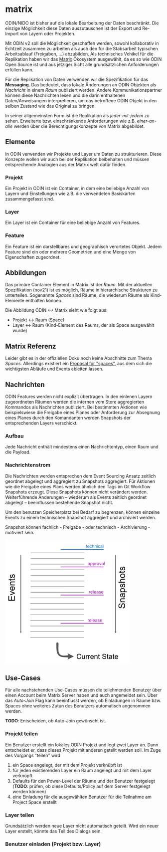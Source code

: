 # matrix

ODIN/NIDO ist bisher auf die lokale Bearbeitung der Daten beschränkt. Die einzige Möglichkeit diese Daten auszutauschen ist der Export und Re-Import von Layern oder Projekten. 

Mit ODIN v2 soll die Möglichkeit geschaffen werden, sowohl kollaborativ in Echtzeit zusammen zu arbeiten als auch den für die Stabsarbeit typischen Arbeitsablauf (Freigaben, ...) abzubilden. Als technisches Vehikel für die Replikation haben wir das [Matrix](https://matrix.org) Ökosystem ausgewählt, da es so wie ODIN Open Source ist und aus jetziger Sicht alle grundsätzlichen Anforderungen erfüllen kann.

Für die Replikation von Daten verwenden wir die Spezifikation für das __Messaging__. Das bedeutet, dass lokale Änderungen an ODIN Objekten als _Nachricht_ in einem _Raum_ publiziert werden. Andere Kommunikationspartner können diese Nachrichten lesen und die darin enthaltenen Daten/Anweisungen interpretieren, um das betroffene ODIN Objekt in den selben Zustand wie das Original zu bringen.

In seiner allgemeinsten Form ist die Replikation als _jeder-mit-jedem_ zu sehen. Erweiterte bzw. einschränkende Anforderungen wie z.B. _einer-an-alle_ werden über die Berechtigungskonzepte von Matrix abgebildet.

## Elemente

In ODIN verwenden wir Projekte und Layer um Daten zu strukturieren. Diese Konzepte wollen wir auch bei der Replikation beibehalten und müssen entsprechende Analogien aus der Matrix welt dafür finden.

### Projekt

Ein Projekt in ODIN ist ein Container, in dem eine beliebige Anzahl von Layern und Einstellungen wie z.B. die verwendeten Basiskarten zusammengefasst sind.

### Layer

Ein Layer ist ein Container für eine beliebige Anzahl von Features.

### Feature

Ein Feature ist ein darstellbares und geographisch verortetes Objekt. Jedem Feature sind ein oder mehrere Geometrien und eine Menge von Eigenschaften zugeordnet.

## Abbildungen

Das primäre Container Element in Matrix ist der _Raum_. Mit der aktuellen Spezifikation (nov21) ist es möglich, Räume in hierarchische Strukturen zu unterteilen. Sogenannte _Spaces_ sind Räume, die wiederum Räume als Kind-Elemente enthalten können.

Die Abbildung ODIN <-> Matrix sieht wie folgt aus:

  * Projekt <-> Raum (Space)
  * Layer <-> Raum (Kind-Element des Raums, der als Space ausgewählt wurde)

## Matrix Referenz

Leider gibt es in der offiziellen Doku noch keine Abschnitte zum Thema _Spaces_. Allerdings existiert ein [Proposal for "spaces"](https://github.com/matrix-org/matrix-doc/blob/old_master/proposals/1772-groups-as-rooms.md), aus dem sich die wichtigsten Abläufe und Events ableiten lassen.

## Nachrichten

ODIN Features werden nicht explizit übertragen. In den einlenen Layern zugeordneten Räumen werden die internen vom Store aggregierten Kommandos als Nachrichten publiziert. Bei bestimmten Aktionen wie beispielswiese die Freigabe eines Planes oder Anforderung zur Absegnung eines Planes durch den Komandanten werden Snapshots der entsprechenden Layers verschickt. 

### Aufbau 

Jede Nachricht enthält mindestens einen Nachrichtentyp, einen Raum und die Payload.

### Nachrichtenstrom

Die Nachrichten werden entsprechen dem Event Sourcing Ansatz zeitlich geordnet abgelegt und aggregiert zu Snapshots aggregiert. Für Aktionen wie die Freigabe eines Plans werden ähnlich den Tags im Git Workflow Snapshots erzeugt. Diese Snapshots können nicht verändert werden. Weiterführende Änderungen – wiederum als Events zeitlich geordnet abgelegt – beeinflussen bestehende Snapshot nicht.  

Um den benutzen Speicherplatz bei Bedarf zu begrenzen, können einzelne Events zu einem technischen Snapshot aggregiert und archiviert werden.  

Snapshot können fachlich - Freigabe - oder technisch - Archivierung - motiviert sein. 

![image-20211108110230894](event_stream.png)



## Use-Cases

Für alle nachstehenden Use-Cases müssen die teilehmenden Benutzer über einen Account beim Matrix Server haben und auch angemeldet sein. Über das _Auto-Join_ Flag kann beeinflusst werden, ob Einladungen in Räume bzw. Spaces ohne weiteres Zutun des Benutzers automatisch angenommen werden. 

__TODO__: Entscheiden, ob Auto-Join gewünscht ist.

### Projekt teilen

Ein Benutzer erstellt ein lokales ODIN Projekt und legt zwei Layer an. Dann entscheidet er, dass dieses Projekt mit anderen geteilt werden soll. Im Zuge des Vorgangs "teilen" wird

 1) ein Space angelegt, der mit dem Projekt verknüpft ist
 2) für jeden existierenden Layer ein Raum angelegt und mit dem Layer verknüpft
 3) Defaults für den Power-Level der Räume und der Benutzer festgelegt (__TODO__: prüfen, ob diese Defaults/Policy auf dem Server festgelegt werden können)
 4) eine Einladung für die ausgewählten Benutzer für die Teilnahme am Project Space erstellt

### Layer teilen

Grundsätzlich werden neue Layer nicht automatisch geteilt. Wird ein neuer Layer erstellt, könnte das Teil des Dialogs sein.

### Benutzer einladen (Projekt bzw. Layer)





